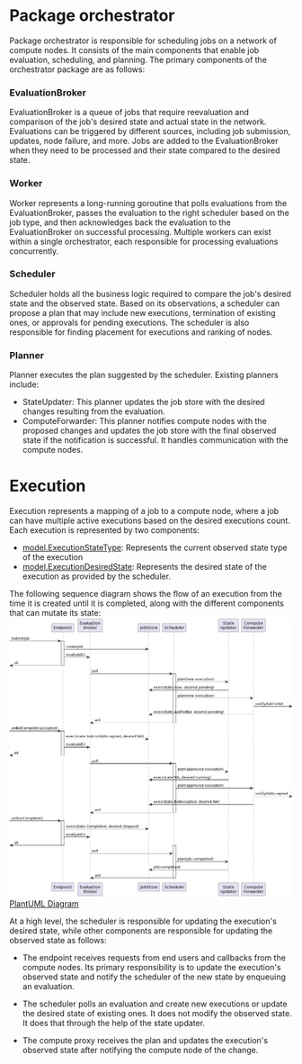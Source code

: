 # Package orchestrator

Package orchestrator is responsible for scheduling jobs on a network of compute nodes. It consists of the main components that enable job evaluation, scheduling, and planning. The primary components of the orchestrator package are as follows:

### EvaluationBroker

EvaluationBroker is a queue of jobs that require reevaluation and comparison of the job's desired state and actual state in the network. Evaluations can be triggered by different sources, including job submission, updates, node failure, and more. Jobs are added to the EvaluationBroker when they need to be processed and their state compared to the desired state.

### Worker

Worker represents a long-running goroutine that polls evaluations from the EvaluationBroker, passes the evaluation to the right scheduler based on the job type, and then acknowledges back the evaluation to the EvaluationBroker on successful processing. Multiple workers can exist within a single orchestrator, each responsible for processing evaluations concurrently.

### Scheduler

Scheduler holds all the business logic required to compare the job's desired state and the observed state. Based on its observations, a scheduler can propose a plan that may include new executions, termination of existing ones, or approvals for pending executions. The scheduler is also responsible for finding placement for executions and ranking of nodes.

### Planner

Planner executes the plan suggested by the scheduler. Existing planners include:
- StateUpdater: This planner updates the job store with the desired changes resulting from the evaluation.
- ComputeForwarder: This planner notifies compute nodes with the proposed changes and updates the job store with the final observed state if the notification is successful. It handles communication with the compute nodes.

# Execution

Execution represents a mapping of a job to a compute node, where a job can have multiple active executions based on the desired executions count. Each execution is represented by two components:
- [model.ExecutionStateType](/pkg/model/execution_state.go): Represents the current observed state type of the execution
- [model.ExecutionDesiredState](/pkg/model/execution_state.go): Represents the desired state of the execution as provided by the scheduler.

The following sequence diagram shows the flow of an execution from the time it is created until it is completed, along with the different components that can mutate its state:
![img.png](../../docs/images/orchestrator-execution-lc.png)
[PlantUML Diagram](https://www.plantuml.com/plantuml/png/hPBBhjiW48RtF0KwArlgUG5KLN5waTf55eswouR0jAN1W33aylOTNDl4JfqSIzaam7mpyy_yNZM1-n1hJHp-Aw4SDu6-V3RIMMN22-KDXUuoGOvSHnwKDJkpzlO0_X-CpsFmczrlW_NGXfjq6iUtuZV8gBlyfhzDeC03xCmF9tdeoVJKFOpXZxPsCU5Vh3znBxi4v-tvGWXv_J2CnEWsxciLK2FX8gWZ5ilpzWUA6QrmHeK7H10V1TFGhFqj_jZzrqybUVzA1u1HUo0IRkkJb87vUMX6dTKwIydR64x8ZqR75CrDOU14uGmY9aTASara-IrHj3662U-eX4PvaCoX9cL-bUCsxSB-NxyD9OPHOuFwUQcQ0svxhMGEtVOSe7kTyqAv6Erj8AOUMeCba-aQ0XHS2701PFdOqJbvLLSYoznKvTiTdpVycOvpvxmzWbnc-wRAG_bepBphqnwprkU5tJL_Tg-Bd9yO_psQmVZbXdUfru8GSWxaSzo-7M3s0tZaDlQbefSxQpHIHQOMRNQ5kcEj_m80)

At a high level, the scheduler is responsible for updating the execution's desired state, while other components are responsible for updating the observed state as follows:
- The endpoint receives requests from end users and callbacks from the compute nodes. Its primary responsibility is to update the execution's observed state and notify the scheduler of the new state by enqueuing an evaluation.

- The scheduler polls an evaluation and create new executions or update the desired state of existing ones. It does not modify the observed state. It does that through the help of the state updater.

- The compute proxy receives the plan and updates the execution's observed state after notifying the compute node of the change.
